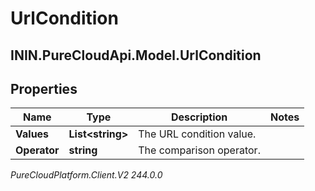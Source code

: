# UrlCondition

## ININ.PureCloudApi.Model.UrlCondition

## Properties

|Name | Type | Description | Notes|
|------------ | ------------- | ------------- | -------------|
| **Values** | **List&lt;string&gt;** | The URL condition value. | |
| **Operator** | **string** | The comparison operator. | |



_PureCloudPlatform.Client.V2 244.0.0_

